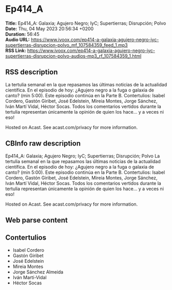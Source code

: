 # Ep414_A  
**Title:** Ep414_A: Galaxia; Agujero Negro; IyC; Supertierras; Disrupción; Polvo  
**Date:** Thu, 04 May 2023 20:56:34 +0200  
**Duration:** 56:45  
**Audio URL:** https://www.ivoox.com/ep414-a-galaxia-agujero-negro-iyc-supertierras-disrupcion-polvo_mf_107584359_feed_1.mp3  
**RSS Link:** https://www.ivoox.com/ep414-a-galaxia-agujero-negro-iyc-supertierras-disrupcion-polvo-audios-mp3_rf_107584359_1.html  

## RSS description
La tertulia semanal en la que repasamos las últimas noticias de la actualidad científica. En el episodio de hoy: ¿Agujero negro a la fuga o galaxia de canto? (min 5:00). Este episodio continúa en la Parte B. Contertulios: Isabel Cordero, Gastón Giribet, José Edelstein, Mireia Montes, Jorge Sánchez, Iván Martí Vidal, Héctor Socas. Todos los comentarios vertidos durante la tertulia representan únicamente la opinión de quien los hace... y a veces ni eso!

 Hosted on Acast. See acast.com/privacy for more information.

## CBInfo raw description
Ep414_A: Galaxia; Agujero Negro; IyC; Supertierras; Disrupción; Polvo
La tertulia semanal en la que repasamos las últimas noticias de la actualidad científica. En el episodio de hoy: ¿Agujero negro a la fuga o galaxia de canto? (min 5:00). Este episodio continúa en la Parte B. Contertulios: Isabel Cordero, Gastón Giribet, José Edelstein, Mireia Montes, Jorge Sánchez, Iván Martí Vidal, Héctor Socas. Todos los comentarios vertidos durante la tertulia representan únicamente la opinión de quien los hace... y a veces ni eso!



 Hosted on Acast. See acast.com/privacy for more information.




## Web parse content


## Contertulios
- Isabel Cordero
- Gastón Giribet
- José Edelstein
- Mireia Montes
- Jorge Sánchez Almeida
- Iván Martí-Vidal
- Héctor Socas